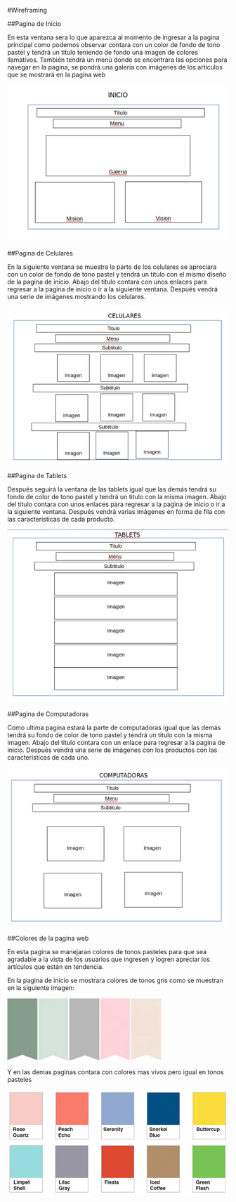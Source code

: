 #Wireframing

##Pagina de Inicio

En esta ventana sera lo que aparezca al momento de ingresar a la pagina principal como podemos observar contara con un color de fondo de tono pastel y tendrá un titulo teniendo de fondo una imagen de colores llamativos.
También tendrá un menú donde se encontrara las opciones para navegar en la pagina, se pondrá una galería con imágenes de los artículos que se mostrará en la pagina web

![Inicio](/img/inicio.png)

##Pagina de Celulares

En la siguiente ventana se muestra la parte de los celulares se apreciara con un color de fondo de tono pastel y tendrá un titulo con el mismo diseño de la pagina de inicio.
Abajo del titulo contara con unos enlaces para regresar a la pagina de inicio o ir a la siguiente ventana.
Después vendrá una serie de imágenes mostrando los celulares.

![Celulares](/img/celulares.png)

##Pagina de Tablets

Después seguirá la ventana de las tablets igual que las demás tendrá su fondo de color de tono pastel y tendrá un titulo con la misma imagen.
Abajo del titulo contara con unos enlaces para regresar a la pagina de inicio o ir a la siguiente ventana.
Después vendrá varias imágenes en forma de fila con las características de cada producto.

![Celulares](/img/tablets.png)

##Pagina de Computadoras

Como ultima pagina estará la parte de computadoras  igual que las demás tendrá su fondo de color de tono pastel y tendrá un titulo con la misma imagen.
Abajo del titulo contara con un enlace para regresar a la pagina de inicio.
Después vendrá una serie de imágenes con los productos con las características de cada uno.

![Celulares](/img/computadoras.png)

##Colores de la pagina web

En esta pagina se manejaran colores de tonos pasteles para que sea agradable a la vista de los usuarios que ingresen y logren apreciar los artículos que están en tendencia.

En la pagina de inicio se mostrara colores de tonos gris como se muestran en la siguiente imagen:

![Grises](/img/pasteles2.jpeg)

Y en las demas paginas contara con colores mas vivos pero igual en tonos pasteles

![Grises](/img/pasteles.png)
